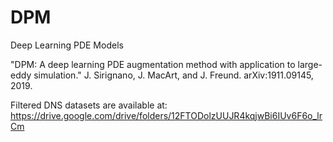 # DPM
Deep Learning PDE Models 

"DPM: A deep learning PDE augmentation method with application to large-eddy simulation." J. Sirignano, J. MacArt, and J. Freund. arXiv:1911.09145, 2019.

Filtered DNS datasets are available at: https://drive.google.com/drive/folders/12FTODolzUUJR4kqjwBi6IUv6F6o_lrCm
